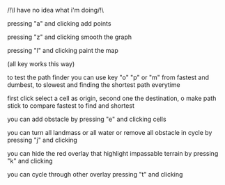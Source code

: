 /!\I have no idea what i'm doing/!\

pressing "a" and clicking add points 

pressing "z" and clicking smooth the graph

pressing "l" and clicking paint the map

(all key works this way)

to test the path finder you can use key "o" "p" or "m" from fastest and dumbest, to slowest and finding the shortest path everytime

first click select a cell as origin, second one the destination, o make path stick to compare fastest to find and shortest

you can add obstacle by pressing "e" and clicking cells

you can turn all landmass or all water or remove all obstacle in cycle by pressing "j" and clicking 

you can hide the red overlay that highlight impassable terrain by pressing "k" and clicking

you can cycle through other overlay pressing "t" and clicking
